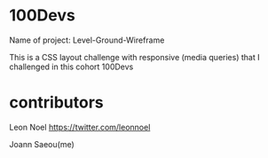 # 100Devs


Name of project: Level-Ground-Wireframe


This is a CSS layout challenge with responsive (media queries) that I challenged in this cohort 100Devs



# contributors


Leon Noel 
https://twitter.com/leonnoel 

Joann Saeou(me)
